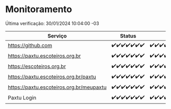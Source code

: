 # Monitoramento

Última verificação: 30/01/2024 10:04:00 -03

|Serviço|Status|Últimas 24h|
|---|---|---|
|https://github.com|<span title="2024-01-23: OK=24">✔️</span><span title="2024-01-24: OK=24">✔️</span><span title="2024-01-25: OK=24">✔️</span><span title="2024-01-26: OK=24">✔️</span><span title="2024-01-27: OK=24">✔️</span><span title="2024-01-28: OK=24">✔️</span><span title="2024-01-29: OK=13">✔️</span>|<span title="29/01/2024 10:05:00 -03 : 200">✔️</span><span title="29/01/2024 11:05:00 -03 : 200">✔️</span><span title="29/01/2024 12:06:00 -03 : 200">✔️</span><span title="29/01/2024 13:07:00 -03 : 200">✔️</span><span title="29/01/2024 14:06:00 -03 : 200">✔️</span><span title="29/01/2024 15:07:00 -03 : 200">✔️</span><span title="29/01/2024 16:03:00 -03 : 200">✔️</span><span title="29/01/2024 17:06:00 -03 : 200">✔️</span><span title="29/01/2024 18:03:00 -03 : 200">✔️</span><span title="29/01/2024 19:05:00 -03 : 200">✔️</span><span title="29/01/2024 20:07:00 -03 : 200">✔️</span><span title="29/01/2024 21:30:00 -03 : 200">✔️</span><span title="29/01/2024 22:39:00 -03 : 200">✔️</span><span title="29/01/2024 23:12:00 -03 : 200">✔️</span><span title="30/01/2024 00:06:00 -03 : 200">✔️</span><span title="30/01/2024 01:07:00 -03 : 200">✔️</span><span title="30/01/2024 02:05:00 -03 : 200">✔️</span><span title="30/01/2024 03:08:00 -03 : 200">✔️</span><span title="30/01/2024 04:04:00 -03 : 200">✔️</span><span title="30/01/2024 05:08:00 -03 : 200">✔️</span><span title="30/01/2024 06:07:00 -03 : 200">✔️</span><span title="30/01/2024 07:07:00 -03 : 200">✔️</span><span title="30/01/2024 08:05:00 -03 : 200">✔️</span><span title="30/01/2024 09:10:00 -03 : 200">✔️</span><span title="30/01/2024 10:04:00 -03 : 200">✔️</span>|
|https://paxtu.escoteiros.org.br|<span title="2024-01-23: OK=24">✔️</span><span title="2024-01-24: OK=24">✔️</span><span title="2024-01-25: OK=24">✔️</span><span title="2024-01-26: OK=24">✔️</span><span title="2024-01-27: OK=24">✔️</span><span title="2024-01-28: OK=24">✔️</span><span title="2024-01-29: OK=13">✔️</span>|<span title="29/01/2024 10:05:00 -03 : 200">✔️</span><span title="29/01/2024 11:05:00 -03 : 200">✔️</span><span title="29/01/2024 12:06:00 -03 : 200">✔️</span><span title="29/01/2024 13:07:00 -03 : 200">✔️</span><span title="29/01/2024 14:06:00 -03 : 200">✔️</span><span title="29/01/2024 15:07:00 -03 : 200">✔️</span><span title="29/01/2024 16:03:00 -03 : 200">✔️</span><span title="29/01/2024 17:06:00 -03 : 200">✔️</span><span title="29/01/2024 18:03:00 -03 : 200">✔️</span><span title="29/01/2024 19:05:00 -03 : 200">✔️</span><span title="29/01/2024 20:07:00 -03 : 200">✔️</span><span title="29/01/2024 21:30:00 -03 : 200">✔️</span><span title="29/01/2024 22:39:00 -03 : 200">✔️</span><span title="29/01/2024 23:12:00 -03 : 200">✔️</span><span title="30/01/2024 00:06:00 -03 : 200">✔️</span><span title="30/01/2024 01:07:00 -03 : 200">✔️</span><span title="30/01/2024 02:05:00 -03 : 200">✔️</span><span title="30/01/2024 03:08:00 -03 : 200">✔️</span><span title="30/01/2024 04:04:00 -03 : 200">✔️</span><span title="30/01/2024 05:08:00 -03 : 200">✔️</span><span title="30/01/2024 06:07:00 -03 : 200">✔️</span><span title="30/01/2024 07:07:00 -03 : 200">✔️</span><span title="30/01/2024 08:05:00 -03 : 200">✔️</span><span title="30/01/2024 09:10:00 -03 : 200">✔️</span><span title="30/01/2024 10:04:00 -03 : 200">✔️</span>|
|https://escoteiros.org.br|<span title="2024-01-23: OK=24">✔️</span><span title="2024-01-24: OK=24">✔️</span><span title="2024-01-25: OK=24">✔️</span><span title="2024-01-26: OK=24">✔️</span><span title="2024-01-27: OK=24">✔️</span><span title="2024-01-28: OK=24">✔️</span><span title="2024-01-29: OK=13">✔️</span>|<span title="29/01/2024 10:05:00 -03 : 200">✔️</span><span title="29/01/2024 11:05:00 -03 : 200">✔️</span><span title="29/01/2024 12:06:00 -03 : 200">✔️</span><span title="29/01/2024 13:07:00 -03 : 200">✔️</span><span title="29/01/2024 14:06:00 -03 : 200">✔️</span><span title="29/01/2024 15:07:00 -03 : 200">✔️</span><span title="29/01/2024 16:03:00 -03 : 200">✔️</span><span title="29/01/2024 17:06:00 -03 : 200">✔️</span><span title="29/01/2024 18:03:00 -03 : 200">✔️</span><span title="29/01/2024 19:05:00 -03 : 200">✔️</span><span title="29/01/2024 20:07:00 -03 : 200">✔️</span><span title="29/01/2024 21:30:00 -03 : 200">✔️</span><span title="29/01/2024 22:39:00 -03 : 200">✔️</span><span title="29/01/2024 23:12:00 -03 : 200">✔️</span><span title="30/01/2024 00:06:00 -03 : 200">✔️</span><span title="30/01/2024 01:07:00 -03 : 200">✔️</span><span title="30/01/2024 02:05:00 -03 : 200">✔️</span><span title="30/01/2024 03:08:00 -03 : 200">✔️</span><span title="30/01/2024 04:04:00 -03 : 200">✔️</span><span title="30/01/2024 05:08:00 -03 : 200">✔️</span><span title="30/01/2024 06:07:00 -03 : 200">✔️</span><span title="30/01/2024 07:07:00 -03 : 200">✔️</span><span title="30/01/2024 08:05:00 -03 : 200">✔️</span><span title="30/01/2024 09:10:00 -03 : 200">✔️</span><span title="30/01/2024 10:04:00 -03 : 200">✔️</span>|
|https://paxtu.escoteiros.org.br/paxtu|<span title="2024-01-23: OK=24">✔️</span><span title="2024-01-24: OK=24">✔️</span><span title="2024-01-25: OK=24">✔️</span><span title="2024-01-26: OK=24">✔️</span><span title="2024-01-27: OK=24">✔️</span><span title="2024-01-28: OK=24">✔️</span><span title="2024-01-29: OK=13">✔️</span>|<span title="29/01/2024 10:05:00 -03 : 200">✔️</span><span title="29/01/2024 11:05:00 -03 : 200">✔️</span><span title="29/01/2024 12:06:00 -03 : 200">✔️</span><span title="29/01/2024 13:07:00 -03 : 200">✔️</span><span title="29/01/2024 14:06:00 -03 : 200">✔️</span><span title="29/01/2024 15:07:00 -03 : 200">✔️</span><span title="29/01/2024 16:03:00 -03 : 200">✔️</span><span title="29/01/2024 17:06:00 -03 : 200">✔️</span><span title="29/01/2024 18:03:00 -03 : 200">✔️</span><span title="29/01/2024 19:05:00 -03 : 200">✔️</span><span title="29/01/2024 20:07:00 -03 : 200">✔️</span><span title="29/01/2024 21:30:00 -03 : 200">✔️</span><span title="29/01/2024 22:39:00 -03 : 200">✔️</span><span title="29/01/2024 23:12:00 -03 : 200">✔️</span><span title="30/01/2024 00:06:00 -03 : 200">✔️</span><span title="30/01/2024 01:07:00 -03 : 200">✔️</span><span title="30/01/2024 02:05:00 -03 : 200">✔️</span><span title="30/01/2024 03:08:00 -03 : 200">✔️</span><span title="30/01/2024 04:05:00 -03 : 200">✔️</span><span title="30/01/2024 05:08:00 -03 : 200">✔️</span><span title="30/01/2024 06:07:00 -03 : 200">✔️</span><span title="30/01/2024 07:07:00 -03 : 200">✔️</span><span title="30/01/2024 08:05:00 -03 : 200">✔️</span><span title="30/01/2024 09:10:00 -03 : 200">✔️</span><span title="30/01/2024 10:04:00 -03 : 200">✔️</span>|
|https://paxtu.escoteiros.org.br/meupaxtu|<span title="2024-01-23: OK=24">✔️</span><span title="2024-01-24: OK=24">✔️</span><span title="2024-01-25: OK=24">✔️</span><span title="2024-01-26: OK=24">✔️</span><span title="2024-01-27: OK=24">✔️</span><span title="2024-01-28: OK=24">✔️</span><span title="2024-01-29: OK=13">✔️</span>|<span title="29/01/2024 10:05:00 -03 : 200">✔️</span><span title="29/01/2024 11:05:00 -03 : 200">✔️</span><span title="29/01/2024 12:06:00 -03 : 200">✔️</span><span title="29/01/2024 13:07:00 -03 : 200">✔️</span><span title="29/01/2024 14:06:00 -03 : 200">✔️</span><span title="29/01/2024 15:07:00 -03 : 200">✔️</span><span title="29/01/2024 16:03:00 -03 : 200">✔️</span><span title="29/01/2024 17:06:00 -03 : 200">✔️</span><span title="29/01/2024 18:03:00 -03 : 200">✔️</span><span title="29/01/2024 19:05:00 -03 : 200">✔️</span><span title="29/01/2024 20:07:00 -03 : 200">✔️</span><span title="29/01/2024 21:30:00 -03 : 200">✔️</span><span title="29/01/2024 22:39:00 -03 : 200">✔️</span><span title="29/01/2024 23:12:00 -03 : 200">✔️</span><span title="30/01/2024 00:06:00 -03 : 200">✔️</span><span title="30/01/2024 01:07:00 -03 : 200">✔️</span><span title="30/01/2024 02:05:00 -03 : 200">✔️</span><span title="30/01/2024 03:08:00 -03 : 200">✔️</span><span title="30/01/2024 04:05:00 -03 : 200">✔️</span><span title="30/01/2024 05:08:00 -03 : 200">✔️</span><span title="30/01/2024 06:07:00 -03 : 200">✔️</span><span title="30/01/2024 07:07:00 -03 : 200">✔️</span><span title="30/01/2024 08:05:00 -03 : 200">✔️</span><span title="30/01/2024 09:10:00 -03 : 200">✔️</span><span title="30/01/2024 10:04:00 -03 : 200">✔️</span>|
|Paxtu Login|<span title="2024-01-23: OK=24">✔️</span><span title="2024-01-24: OK=24">✔️</span><span title="2024-01-25: OK=24">✔️</span><span title="2024-01-26: OK=24">✔️</span><span title="2024-01-27: OK=24">✔️</span><span title="2024-01-28: OK=24">✔️</span><span title="2024-01-29: OK=13">✔️</span>|<span title="29/01/2024 10:05:00 -03 : 200">✔️</span><span title="29/01/2024 11:05:00 -03 : 200">✔️</span><span title="29/01/2024 12:06:00 -03 : 200">✔️</span><span title="29/01/2024 13:07:00 -03 : 200">✔️</span><span title="29/01/2024 14:06:00 -03 : 200">✔️</span><span title="29/01/2024 15:07:00 -03 : 200">✔️</span><span title="29/01/2024 16:03:00 -03 : 200">✔️</span><span title="29/01/2024 17:06:00 -03 : 200">✔️</span><span title="29/01/2024 18:03:00 -03 : 200">✔️</span><span title="29/01/2024 19:05:00 -03 : 200">✔️</span><span title="29/01/2024 20:07:00 -03 : 200">✔️</span><span title="29/01/2024 21:30:00 -03 : 200">✔️</span><span title="29/01/2024 22:39:00 -03 : 200">✔️</span><span title="29/01/2024 23:12:00 -03 : 200">✔️</span><span title="30/01/2024 00:06:00 -03 : 200">✔️</span><span title="30/01/2024 01:07:00 -03 : 200">✔️</span><span title="30/01/2024 02:05:00 -03 : 200">✔️</span><span title="30/01/2024 03:08:00 -03 : 200">✔️</span><span title="30/01/2024 04:05:00 -03 : 200">✔️</span><span title="30/01/2024 05:08:00 -03 : 200">✔️</span><span title="30/01/2024 06:07:00 -03 : 200">✔️</span><span title="30/01/2024 07:07:00 -03 : 200">✔️</span><span title="30/01/2024 08:05:00 -03 : 200">✔️</span><span title="30/01/2024 09:10:00 -03 : 200">✔️</span><span title="30/01/2024 10:04:00 -03 : 200">✔️</span>|
